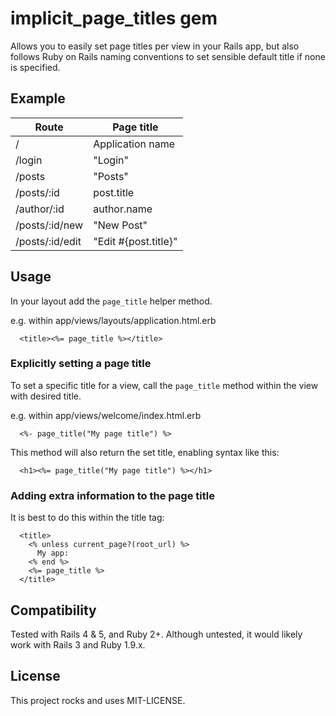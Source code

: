 # implicit_page_titles gem

Allows you to easily set page titles per view in your Rails app, but also follows Ruby on Rails naming conventions to set sensible default title if none is specified.

## Example

| Route           | Page title           |
|-----------------|----------------------|
| /               | Application name     |
| /login          | "Login"              |
| /posts          | "Posts"              |
| /posts/:id      | post.title           |
| /author/:id     | author.name          |
| /posts/:id/new  | "New Post"           |
| /posts/:id/edit | "Edit #{post.title}" |


## Usage

In your layout add the `page_title` helper method.

e.g. within app/views/layouts/application.html.erb

```erb
  <title><%= page_title %></title>
```

### Explicitly setting a page title

To set a specific title for a view, call the `page_title` method within the view with desired title.

e.g. within app/views/welcome/index.html.erb

```erb
  <%- page_title("My page title") %>
```

This method will also return the set title, enabling syntax like this:

```erb
  <h1><%= page_title("My page title") %></h1>
```

### Adding extra information to the page title

It is best to do this within the title tag:

```erb
  <title>
    <% unless current_page?(root_url) %>
      My app:
    <% end %>
    <%= page_title %>
  </title>
```

## Compatibility

Tested with Rails 4 & 5, and Ruby 2+. Although untested, it would likely work with Rails 3 and Ruby 1.9.x.

## License

This project rocks and uses MIT-LICENSE.
